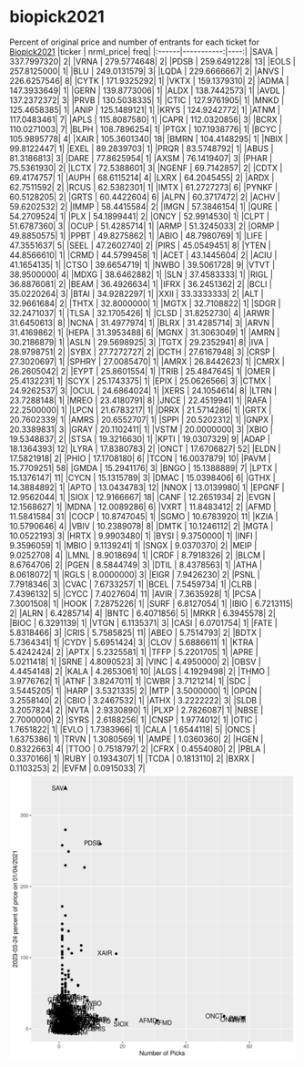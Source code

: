 # biopick2021
Percent of original price and number of entrants for each ticket for [Biopick2021](https://twitter.com/hashtag/Biopick2021)
|ticker |  nrml_price| freq|
|:------|-----------:|----:|
|SAVA   | 337.7997320|    2|
|VRNA   | 279.5774648|    2|
|PDSB   | 259.6491228|   13|
|EOLS   | 257.8125000|    1|
|BLU    | 249.0131579|    3|
|LQDA   | 229.6666667|    2|
|ANVS   | 226.6257546|    8|
|CYTK   | 171.9325292|    1|
|VKTX   | 159.1379310|    2|
|ADMA   | 147.3933649|    1|
|GERN   | 139.8773006|    1|
|ALDX   | 138.7442573|    1|
|AVDL   | 137.2372372|    3|
|PRVB   | 130.5038335|    1|
|CTIC   | 127.9761905|    1|
|MNKD   | 125.4658385|    1|
|ANIP   | 125.1489121|    1|
|KRYS   | 124.9242772|    1|
|ATNM   | 117.0483461|    7|
|APLS   | 115.8087580|    1|
|CAPR   | 112.0320856|    3|
|BCRX   | 110.0271003|    7|
|BLPH   | 108.7896254|    1|
|PTGX   | 107.1938776|    1|
|BCYC   | 105.9895778|    4|
|XAIR   | 105.3601340|   18|
|BMRN   | 104.4148295|    1|
|NBIX   |  99.8122447|    1|
|EXEL   |  89.2839703|    1|
|PRQR   |  83.5748792|    1|
|ABUS   |  81.3186813|    3|
|DARE   |  77.8625954|    1|
|AXSM   |  76.1419407|    3|
|PHAR   |  75.5361930|    2|
|LCTX   |  72.5388601|    3|
|NGENF  |  69.7142857|    2|
|CDTX   |  69.4174757|    1|
|AUPH   |  68.6115214|    4|
|LXRX   |  64.2045455|    2|
|ARDX   |  62.7511592|    2|
|RCUS   |  62.5382301|    1|
|IMTX   |  61.2727273|    6|
|PYNKF  |  60.5128205|    2|
|GRTS   |  60.4422604|    6|
|ALPN   |  60.3717472|    2|
|ACHV   |  59.6202532|    2|
|IMMP   |  58.4415584|    2|
|IMGN   |  57.3846154|    1|
|QURE   |  54.2709524|    1|
|PLX    |  54.1899441|    2|
|ONCY   |  52.9914530|    1|
|CLPT   |  51.6787360|    3|
|OCUP   |  51.4285714|    1|
|ARMP   |  51.3245033|    2|
|ORMP   |  49.8850575|    1|
|PPBT   |  49.8275862|    1|
|ABIO   |  48.7980769|    1|
|LIFE   |  47.3551637|    5|
|SEEL   |  47.2602740|    2|
|PIRS   |  45.0549451|    8|
|YTEN   |  44.8566610|    1|
|CRMD   |  44.5799458|    1|
|ACET   |  43.1445604|    2|
|ACIU   |  41.1654135|    1|
|CTSO   |  39.6654719|    1|
|NWBO   |  39.5061728|    9|
|VTVT   |  38.9500000|    4|
|MDXG   |  38.6462882|    1|
|SLN    |  37.4583333|    1|
|RIGL   |  36.8876081|    2|
|BEAM   |  36.4926634|    1|
|IFRX   |  36.2451362|    2|
|BCLI   |  35.0220264|    3|
|BTAI   |  34.9282297|    1|
|XXII   |  33.3333333|    2|
|ALT    |  32.9661684|    2|
|THTX   |  32.8000000|    1|
|MGTX   |  32.7108822|    1|
|SDGR   |  32.2471037|    1|
|TLSA   |  32.1705426|    1|
|CLSD   |  31.8252730|    4|
|ARWR   |  31.6450613|    8|
|NCNA   |  31.4977974|    1|
|BLRX   |  31.4285714|    3|
|ARVN   |  31.4169862|    1|
|HEPA   |  31.3953488|    6|
|MGNX   |  31.3063049|    1|
|AMRN   |  30.2186879|    1|
|ASLN   |  29.5698925|    3|
|TGTX   |  29.2352941|    8|
|IVA    |  28.9798751|    2|
|SYBX   |  27.7272727|    2|
|DCTH   |  27.6167948|    3|
|CRSP   |  27.3020697|    1|
|SPHRY  |  27.0085470|    1|
|AMRX   |  26.8442623|    1|
|CMRX   |  26.2605042|    2|
|EYPT   |  25.8601554|    1|
|TRIB   |  25.4847645|    1|
|OMER   |  25.4132231|    1|
|SCYX   |  25.1743375|    1|
|EPIX   |  25.0626566|    3|
|CTMX   |  24.9262537|    3|
|OCUL   |  24.6864024|    1|
|XERS   |  24.1054614|    8|
|LTRN   |  23.7288148|    1|
|MREO   |  23.4180791|    8|
|JNCE   |  22.4519941|    1|
|RAFA   |  22.2500000|    1|
|LPCN   |  21.6783217|    1|
|DRRX   |  21.5714286|    1|
|GRTX   |  20.7602339|    1|
|AMRS   |  20.6552707|    1|
|SPPI   |  20.5202312|    1|
|GNPX   |  20.3389831|    3|
|GRAY   |  20.1102411|    1|
|VSTM   |  20.0000000|    3|
|XBIO   |  19.5348837|    2|
|STSA   |  19.3216630|    1|
|KPTI   |  19.0307329|    9|
|ADAP   |  18.1364393|   12|
|LYRA   |  17.8380783|    2|
|ONCT   |  17.6706827|   52|
|ELDN   |  17.5821918|    2|
|PHIO   |  17.1708180|    6|
|TCON   |  16.0037879|   10|
|PAVM   |  15.7709251|   58|
|GMDA   |  15.2941176|    3|
|BNGO   |  15.1388889|    7|
|LPTX   |  15.1376147|   11|
|CYCN   |  15.1315789|    3|
|DMAC   |  15.0398406|    6|
|GTHX   |  14.3884892|    1|
|APTO   |  13.0434783|   12|
|NNOX   |  13.0139980|    1|
|EPGNF  |  12.9562044|    1|
|SIOX   |  12.9166667|   18|
|CANF   |  12.2651934|    2|
|EVGN   |  12.1568627|    1|
|MDNA   |  12.0089286|    6|
|VXRT   |  11.8483412|    2|
|AFMD   |  11.5841584|   31|
|COCP   |  10.8747045|    1|
|SGMO   |  10.6783920|   11|
|KZIA   |  10.5790646|    4|
|VBIV   |  10.2389078|    8|
|DMTK   |  10.1246112|    2|
|MGTA   |  10.0522193|    3|
|HRTX   |   9.9903480|    1|
|BYSI   |   9.3750000|    1|
|INFI   |   9.3596059|    1|
|MBIO   |   9.1139241|    1|
|SNGX   |   9.0370370|    2|
|MEIP   |   9.0252708|    4|
|LMNL   |   8.9018694|    1|
|CRDF   |   8.7918326|    2|
|BLCM   |   8.6764706|    2|
|PGEN   |   8.5844749|    3|
|DTIL   |   8.4378563|    1|
|ATHA   |   8.0618072|    1|
|RGLS   |   8.0000000|    3|
|EIGR   |   7.9426230|    2|
|PSNL   |   7.7918346|    3|
|CVAC   |   7.6733257|    1|
|BCEL   |   7.5459734|    1|
|CLRB   |   7.4396132|    5|
|CYCC   |   7.4027604|   11|
|AVIR   |   7.3635928|    1|
|PCSA   |   7.3001508|    1|
|HOOK   |   7.2875226|    1|
|SURF   |   6.8127054|    1|
|IBIO   |   6.7213115|    2|
|ALRN   |   6.4285714|    4|
|BNTC   |   6.4071856|    5|
|MRKR   |   6.3945578|    2|
|BIOC   |   6.3291139|    1|
|VTGN   |   6.1135371|    3|
|CASI   |   6.0701754|    1|
|FATE   |   5.8318466|    3|
|CRIS   |   5.7585825|   11|
|ABEO   |   5.7514793|    2|
|BDTX   |   5.7364341|    1|
|CYDY   |   5.6951424|    3|
|CLOV   |   5.6886611|    1|
|KTRA   |   5.4242424|    2|
|APTX   |   5.2325581|    1|
|TFFP   |   5.2201705|    1|
|APRE   |   5.0211418|    1|
|SRNE   |   4.8090523|    3|
|VINC   |   4.4950000|    2|
|OBSV   |   4.4454148|    2|
|KALA   |   4.2653061|   10|
|ALGS   |   4.1929498|    2|
|THMO   |   3.9776762|    1|
|ATNF   |   3.8247011|    1|
|CWBR   |   3.7121214|    1|
|SDC    |   3.5445205|    1|
|HARP   |   3.5321335|    2|
|MTP    |   3.5000000|    1|
|OPGN   |   3.2558140|    2|
|CBIO   |   3.2467532|    1|
|ATHX   |   3.2222222|    3|
|SLDB   |   3.2057824|    2|
|NVTA   |   2.9330890|    1|
|PLXP   |   2.7826087|    1|
|NBSE   |   2.7000000|    2|
|SYRS   |   2.6188256|    1|
|CNSP   |   1.9774012|    1|
|OTIC   |   1.7651822|    1|
|EVLO   |   1.7383966|    1|
|CALA   |   1.6544118|    5|
|ONCS   |   1.6375386|    1|
|TRVN   |   1.3080569|    1|
|AMPE   |   1.0360360|    2|
|HGEN   |   0.8322663|    4|
|TTOO   |   0.7518797|    2|
|CFRX   |   0.4554080|    2|
|PBLA   |   0.3370166|    1|
|RUBY   |   0.1934307|    1|
|TCDA   |   0.1813110|    2|
|BXRX   |   0.1103253|    2|
|EVFM   |   0.0915033|    7|
![retvspicks](biopicks.png?raw=true)
